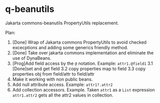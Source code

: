 # q-beanutils
Jakarta commons-beanutils PropertyUtils replacement.

Plan:

1. [Done] Wrap of Jakarta commons PropertyUtils to avoid checked excecptions and adding some generics friendly method.
2. [Done] Take over jakarta commons implementation and eliminate the use of DynaBeans.
3. [Prog]Add field access by the `@` notation. Example: `attr1.@field1`
3.1 [Done]set and get field
3.2 copy properties map to field
3.3 copy properties obj from field/attr to field/attr
4. Make it working with non public beans.
5. Add null attribute access. Example: `attr1?.attr2`
6. Add collection accessors. Example. Taken `attr1` as a `List` expression `attr1.attr2` gets all the attr2 values in collection. 